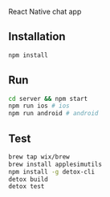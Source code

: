 React Native chat app
## Installation


```bash
npm install
```

## Run

```bash
cd server && npm start
npm run ios # ios
npm run android # android

```

## Test
 ```bash
brew tap wix/brew
brew install applesimutils
npm install -g detox-cli
detox build
detox test
```
